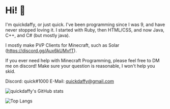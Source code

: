 # Hi! 👋

I'm quickdaffy, or just quick. I've been programming since I was 9, and have never stopped loving it.
I started with Ruby, then HTML/CSS, and now Java, C++, and C# (but mostly java).

I mostly make PVP Clients for Minecraft, such as Solar (https://discord.gg/Aux6kUMvfT).

If you ever need help with Minecraft Programming, please feel free to DM me on discord! Make sure your question is reasonable, I won't help you skid. 

Discord: quick#1000
E-Mail: quickdaffy@gmail.com

![quickdaffy's GitHub stats](https://github-readme-stats.vercel.app/api?username=quickdaffy&show_icons=true&theme=vision-friendly-dark)


![Top Langs](https://github-readme-stats.vercel.app/api/top-langs/?username=quickdaffy&theme=vision-friendly-dark)
